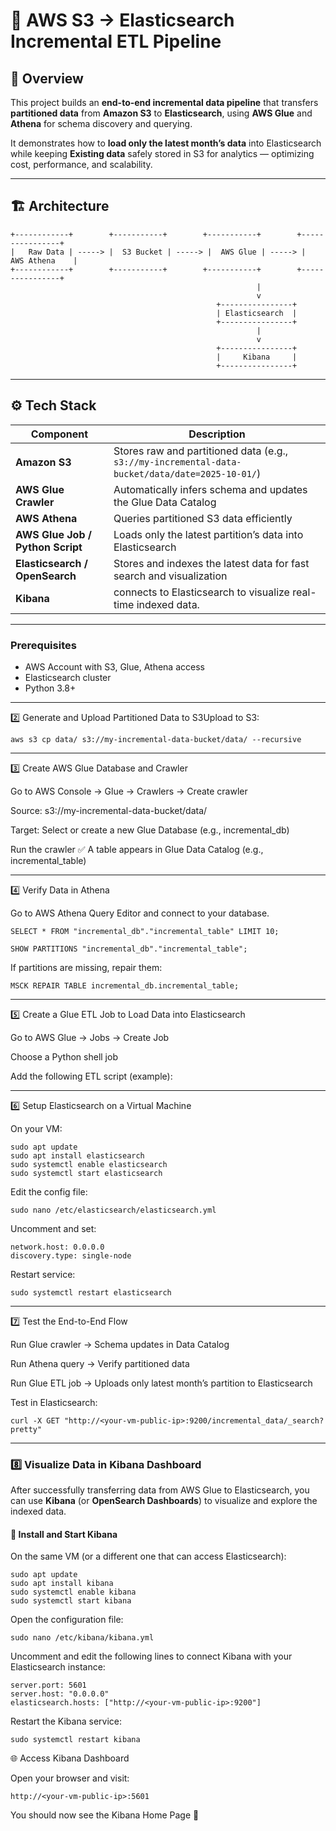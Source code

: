 # 🚀 AWS S3 → Elasticsearch Incremental ETL Pipeline

## 🧭 Overview
This project builds an **end-to-end incremental data pipeline** that transfers **partitioned data** from **Amazon S3** to **Elasticsearch**, using **AWS Glue** and **Athena** for schema discovery and querying.  

It demonstrates how to **load only the latest month’s data** into Elasticsearch while keeping **Existing data** safely stored in S3 for analytics — optimizing cost, performance, and scalability.

---

## 🏗️ Architecture

    +------------+        +-----------+        +-----------+        +----------------+
    |   Raw Data | -----> |  S3 Bucket | -----> |  AWS Glue | -----> |  AWS Athena    |
    +------------+        +-----------+        +-----------+        +----------------+
                                                           |
                                                           v
                                                  +----------------+
                                                  | Elasticsearch  |
                                                  +----------------+
                                                           |
                                                           v
                                                  +----------------+
                                                  |     Kibana     |
                                                  +----------------+


---

## ⚙️ Tech Stack

| Component | Description |
|------------|-------------|
| **Amazon S3** | Stores raw and partitioned data (e.g., `s3://my-incremental-data-bucket/data/date=2025-10-01/`) |
| **AWS Glue Crawler** | Automatically infers schema and updates the Glue Data Catalog |
| **AWS Athena** | Queries partitioned S3 data efficiently |
| **AWS Glue Job / Python Script** | Loads only the latest partition’s data into Elasticsearch |
| **Elasticsearch / OpenSearch** | Stores and indexes the latest data for fast search and visualization |
| **Kibana** | connects to Elasticsearch to visualize real-time indexed data.|

-----------

### Prerequisites
- AWS Account with S3, Glue, Athena access
- Elasticsearch cluster
- Python 3.8+
------ 


2️⃣ Generate and Upload Partitioned Data to S3Upload to S3:

``` 
aws s3 cp data/ s3://my-incremental-data-bucket/data/ --recursive
```
---------------------------------------------------------

3️⃣ Create AWS Glue Database and Crawler

Go to AWS Console → Glue → Crawlers → Create crawler

Source: s3://my-incremental-data-bucket/data/

Target: Select or create a new Glue Database (e.g., incremental_db)

Run the crawler
✅ A table appears in Glue Data Catalog (e.g., incremental_table)

----------------------------------------------------------

4️⃣ Verify Data in Athena

Go to AWS Athena Query Editor and connect to your database.

```
SELECT * FROM "incremental_db"."incremental_table" LIMIT 10;
```
```
SHOW PARTITIONS "incremental_db"."incremental_table";
```

If partitions are missing, repair them:

```
MSCK REPAIR TABLE incremental_db.incremental_table;
```

----------------------------------------------------------

5️⃣ Create a Glue ETL Job to Load Data into Elasticsearch

Go to AWS Glue → Jobs → Create Job

Choose a Python shell job

Add the following ETL script (example):

----------------------------------------------------------

6️⃣ Setup Elasticsearch on a Virtual Machine

On your VM:
```
sudo apt update
sudo apt install elasticsearch
sudo systemctl enable elasticsearch
sudo systemctl start elasticsearch
```
Edit the config file:
```
sudo nano /etc/elasticsearch/elasticsearch.yml
```

Uncomment and set:
```
network.host: 0.0.0.0
discovery.type: single-node
```

Restart service:
```
sudo systemctl restart elasticsearch
```

----------------------------------------------------------


7️⃣ Test the End-to-End Flow

Run Glue crawler → Schema updates in Data Catalog

Run Athena query → Verify partitioned data

Run Glue ETL job → Uploads only latest month’s partition to Elasticsearch

Test in Elasticsearch:
```
curl -X GET "http://<your-vm-public-ip>:9200/incremental_data/_search?pretty"
```
----------------------------------------------------------

### 8️⃣ Visualize Data in Kibana Dashboard

After successfully transferring data from AWS Glue to Elasticsearch, you can use **Kibana** (or **OpenSearch Dashboards**) to visualize and explore the indexed data.

#### 🧭 Install and Start Kibana
On the same VM (or a different one that can access Elasticsearch):

```
sudo apt update
sudo apt install kibana
sudo systemctl enable kibana
sudo systemctl start kibana
```


Open the configuration file:

```
sudo nano /etc/kibana/kibana.yml
```

Uncomment and edit the following lines to connect Kibana with your Elasticsearch instance:
```
server.port: 5601
server.host: "0.0.0.0"
elasticsearch.hosts: ["http://<your-vm-public-ip>:9200"]
```

Restart the Kibana service:
```
sudo systemctl restart kibana
```

🌐 Access Kibana Dashboard

Open your browser and visit:
```
http://<your-vm-public-ip>:5601
```

You should now see the Kibana Home Page 🎉



